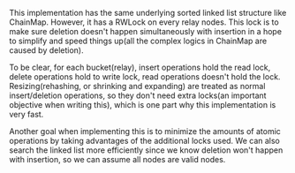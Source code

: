 This implementation has the same underlying sorted linked list structure like ChainMap. However, it has a RWLock on
every relay nodes. This lock is to make sure deletion doesn't happen simultaneously with insertion in a hope to simplify
and speed things up(all the complex logics in ChainMap are caused by deletion).

To be clear, for each bucket(relay), insert operations hold the read lock, delete operations hold to write lock, read
operations doesn't hold the lock. Resizing(rehashing, or shrinking and expanding) are treated as normal insert/deletion
operations, so they don't need extra locks(an important objective when writing this), which is one part why this
implementation is very fast.

Another goal when implementing this is to minimize the amounts of atomic operations by taking advantages of the
additional locks used. We can also search the linked list more efficiently since we know deletion won't happen with
insertion, so we can assume all nodes are valid nodes.
